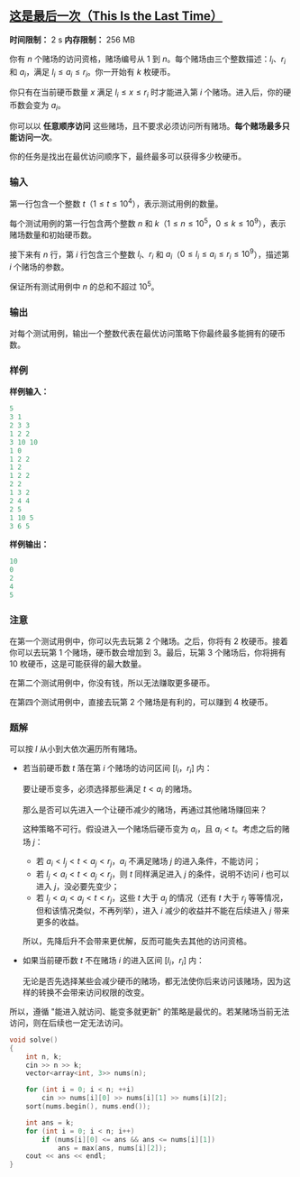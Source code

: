 ## [这是最后一次（This Is the Last Time）](https://codeforces.com/contest/2126/problem/D)

**时间限制：** 2 s
**内存限制：** 256 MB



你有 $n$ 个赌场的访问资格，赌场编号从 $1$ 到 $n$。每个赌场由三个整数描述：$l_i$、$r_i$ 和 $a_i$，满足 $l_i \le a_i \le r_i$。你一开始有 $k$ 枚硬币。

你只有在当前硬币数量 $x$ 满足 $l_i \le x \le r_i$ 时才能进入第 $i$ 个赌场。进入后，你的硬币数会变为 $a_i$。

你可以以 **任意顺序访问** 这些赌场，且不要求必须访问所有赌场。**每个赌场最多只能访问一次**。

你的任务是找出在最优访问顺序下，最终最多可以获得多少枚硬币。







### 输入

第一行包含一个整数 $t$（$1 \le t \le 10^4$），表示测试用例的数量。

每个测试用例的第一行包含两个整数 $n$ 和 $k$（$1 \le n \le 10^5$，$0 \le k \le 10^9$），表示赌场数量和初始硬币数。

接下来有 $n$ 行，第 $i$ 行包含三个整数 $l_i$、$r_i$ 和 $a_i$（$0 \le l_i \le a_i \le r_i \le 10^9$），描述第 $i$ 个赌场的参数。

保证所有测试用例中 $n$ 的总和不超过 $10^5$。





### 输出

对每个测试用例，输出一个整数代表在最优访问策略下你最终最多能拥有的硬币数。





### 样例

**样例输入：**

```cpp
5
3 1
2 3 3
1 2 2
3 10 10
1 0
1 2 2
1 2
1 2 2
2 2
1 3 2
2 4 4
2 5
1 10 5
3 6 5
```



**样例输出：**

```cpp
10
0
2
4
5
```





### 注意

在第一个测试用例中，你可以先去玩第 $2$ 个赌场。之后，你将有 $2$ 枚硬币。接着你可以去玩第 $1$ 个赌场，硬币数会增加到 $3$。最后，玩第 $3$ 个赌场后，你将拥有 $10$ 枚硬币，这是可能获得的最大数量。

在第二个测试用例中，你没有钱，所以无法赚取更多硬币。

在第四个测试用例中，直接去玩第 $2$ 个赌场是有利的，可以赚到 $4$ 枚硬币。





### 题解

可以按 $l$ 从小到大依次遍历所有赌场。

- 若当前硬币数 $t$ 落在第 $i$ 个赌场的访问区间 $[l_i$，$r_i]$ 内：

    要让硬币变多，必须选择那些满足 $t < a_i$ 的赌场。 

    那么是否可以先进入一个让硬币减少的赌场，再通过其他赌场赚回来？

    这种策略不可行。假设进入一个赌场后硬币变为 $a_i$，且 $a_i < t$。考虑之后的赌场 $j$：

    - 若 $a_i < l_j < t < a_j < r_j$，$a_i$ 不满足赌场 $j$ 的进入条件，不能访问；
    - 若 $l_j < a_i < t < a_j < r_j$，则 $t$ 同样满足进入 $j$ 的条件，说明不访问 $i$ 也可以进入 $j$，没必要先变少；
    - 若 $l_j < a_i < a_j < t < r_j$，这些 $t$ 大于 $a_j$ 的情况（还有 $t$ 大于  $r_j$ 等等情况，但和该情况类似，不再列举），进入 $i$ 减少的收益并不能在后续进入 $j$ 带来更多的收益。

    所以，先降后升不会带来更优解，反而可能失去其他的访问资格。

- 如果当前硬币数 $t$ 不在赌场 $i$ 的进入区间 $[l_i$，$r_i]$ 内：

    无论是否先选择某些会减少硬币的赌场，都无法使你后来访问该赌场，因为这样的转换不会带来访问权限的改变。

所以，遵循 "能进入就访问、能变多就更新" 的策略是最优的。若某赌场当前无法访问，则在后续也一定无法访问。



```cpp
void solve()
{
	int n, k;
	cin >> n >> k;
	vector<array<int, 3>> nums(n);

	for (int i = 0; i < n; ++i)
		cin >> nums[i][0] >> nums[i][1] >> nums[i][2];
	sort(nums.begin(), nums.end());

	int ans = k;
	for (int i = 0; i < n; i++)
		if (nums[i][0] <= ans && ans <= nums[i][1])
			ans = max(ans, nums[i][2]);
	cout << ans << endl;
}
```